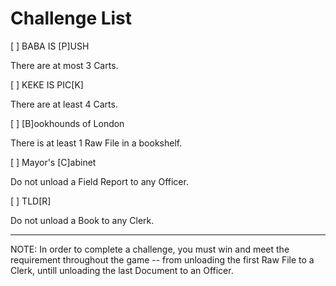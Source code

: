 # Challenge List

[ ] BABA IS [P]USH

There are at most 3 Carts.

[ ] KEKE IS PIC[K]

There are at least 4 Carts.

[ ] [B]ookhounds of London

There is at least 1 Raw File in a bookshelf.

[ ] Mayor's [C]abinet

Do not unload a Field Report to any Officer.

[ ] TLD[R]

Do not unload a Book to any Clerk.

--------------------

NOTE: In order to complete a challenge, you must win and meet the requirement throughout the game -- from unloading the first Raw File to a Clerk, untill unloading the last Document to an Officer.

